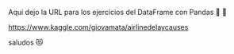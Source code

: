 Aqui dejo la URL para los ejercicios del DataFrame con Pandas :panda_face: :panda_face:

https://www.kaggle.com/giovamata/airlinedelaycauses

saludos :heart_eyes_cat:
